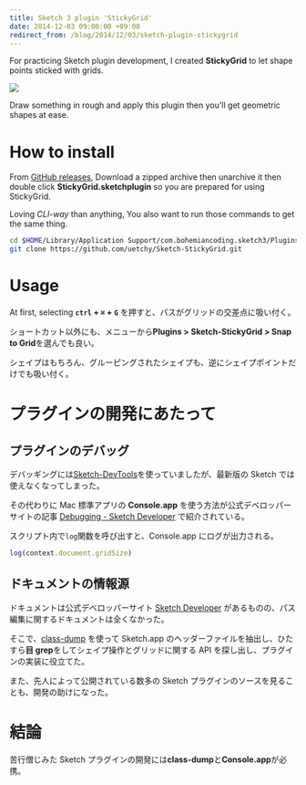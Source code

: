 ```yaml
---
title: Sketch 3 plugin 'StickyGrid'
date: 2014-12-03 09:00:00 +09:00
redirect_from: /blog/2014/12/03/sketch-plugin-stickygrid
---
```


For practicing Sketch plugin development, I created **StickyGrid** to let shape points sticked with grids.

![](http://uechi-public.s3.amazonaws.com/github/sketch-stickygrid.png)

Draw something in rough and apply this plugin then you'll get geometric shapes at ease.

# How to install

From [GitHub releases](https://github.com/uetchy/Sketch-StickyGrid/releases/latest), Download a zipped archive then unarchive it then double click **StickyGrid.sketchplugin** so you are prepared for using StickyGrid.

Loving _CLI-way_ than anything, You also want to run those commands to get the same thing.

```bash
cd $HOME/Library/Application Support/com.bohemiancoding.sketch3/Plugins
git clone https://github.com/uetchy/Sketch-StickyGrid.git
```

# Usage

At first, selecting **`ctrl` + `⌘` + `G`** を押すと、パスがグリッドの交差点に吸い付く。

ショートカット以外にも、メニューから**Plugins > Sketch-StickyGrid > Snap to Grid**を選んでも良い。

シェイプはもちろん、グルーピングされたシェイプも、逆にシェイプポイントだけでも吸い付く。

# プラグインの開発にあたって

## プラグインのデバッグ

デバッギングには[Sketch-DevTools](https://github.com/turbobabr/sketch-devtools)を使っていましたが、最新版の Sketch では使えなくなってしまった。

その代わりに Mac 標準アプリの **Console.app** を使う方法が公式デベロッパーサイトの記事 [Debugging - Sketch Developer](http://developer.sketchapp.com/code-examples/debugging/) で紹介されている。

スクリプト内で`log`関数を呼び出すと、Console.app にログが出力される。

```js
log(context.document.gridSize)
```

## ドキュメントの情報源

ドキュメントは公式デベロッパーサイト [Sketch Developer](http://developer.sketchapp.com) があるものの、パス編集に関するドキュメントは全くなかった。

そこで、[class-dump](http://stevenygard.com/projects/class-dump/) を使って Sketch.app のヘッダーファイルを抽出し、ひたすら**目 grep**をしてシェイプ操作とグリッドに関する API を探し出し、プラグインの実装に役立てた。

また、先人によって公開されている数多の Sketch プラグインのソースを見ることも、開発の助けになった。

# 結論

苦行僧じみた Sketch プラグインの開発には**class-dump**と**Console.app**が必携。